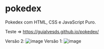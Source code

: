 # pokedex
Pokedex com HTML, CSS e JavaScript Puro.

 Teste => https://guialvesds.github.io/pokedex/


Versão 2:
![image](https://user-images.githubusercontent.com/81834620/180898843-b385bdf2-4ed0-4ae9-9778-33cab07e0194.png)
Versão 1:
![image](https://user-images.githubusercontent.com/81834620/180695320-9f6ada19-c295-431e-8039-d652c9e5407b.png)

